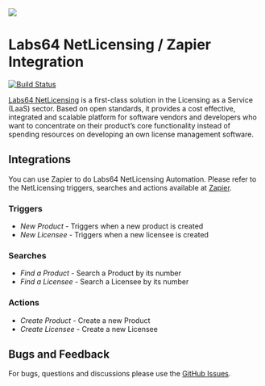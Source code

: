 <img src="https://netlicensing.io/img/netlicensing-stage-twitter.jpg">

# Labs64 NetLicensing / Zapier Integration

[![Build Status](https://travis-ci.org/Labs64/NetLicensing-Zapier.svg?branch=master)](https://travis-ci.org/Labs64/NetLicensing-Zapier)

[Labs64 NetLicensing](https://netlicensing.io) is a first-class solution in the Licensing as a Service (LaaS) sector. Based on open standards, it provides a cost effective, integrated and scalable platform for software vendors and developers who want to concentrate on their product’s core functionality instead of spending resources on developing an own license management software.

## Integrations

You can use Zapier to do Labs64 NetLicensing Automation.
Please refer to the NetLicensing triggers, searches and actions available at [Zapier](https://zapier.com/apps/netlicensing).

### Triggers
- *New Product* - Triggers when a new product is created
- *New Licensee* - Triggers when a new licensee is created

### Searches
- *Find a Product* - Search a Product by its number
- *Find a Licensee* - Search a Licensee by its number

### Actions
- *Create Product* - Create a new Product
- *Create Licensee* - Create a new Licensee

## Bugs and Feedback

For bugs, questions and discussions please use the [GitHub Issues](https://github.com/Labs64/NetLicensing-Zapier/issues).
